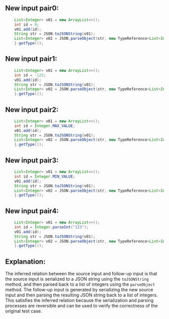 ## New input pair0:
```java
    List<Integer> v01 = new ArrayList<>();
    int id = 0;
    v01.add(id);
    String str = JSON.toJSONString(v01);
    List<Integer> v02 = JSON.parseObject(str, new TypeReference<List<Integer>>() {
    }.getType());
```

## New input pair1:
```java
    List<Integer> v01 = new ArrayList<>();
    int id = -123;
    v01.add(id);
    String str = JSON.toJSONString(v01);
    List<Integer> v02 = JSON.parseObject(str, new TypeReference<List<Integer>>() {
    }.getType());
```

## New input pair2:
```java
    List<Integer> v01 = new ArrayList<>();
    int id = Integer.MAX_VALUE;
    v01.add(id);
    String str = JSON.toJSONString(v01);
    List<Integer> v02 = JSON.parseObject(str, new TypeReference<List<Integer>>() {
    }.getType());
```

## New input pair3:
```java
    List<Integer> v01 = new ArrayList<>();
    int id = Integer.MIN_VALUE;
    v01.add(id);
    String str = JSON.toJSONString(v01);
    List<Integer> v02 = JSON.parseObject(str, new TypeReference<List<Integer>>() {
    }.getType());
```

## New input pair4:
```java
    List<Integer> v01 = new ArrayList<>();
    int id = Integer.parseInt("123");
    v01.add(id);
    String str = JSON.toJSONString(v01);
    List<Integer> v02 = JSON.parseObject(str, new TypeReference<List<Integer>>() {
    }.getType());
```

## Explanation:
The inferred relation between the source input and follow-up input is that the source input is serialized to a JSON string using the `toJSONString` method, and then parsed back to a list of integers using the `parseObject` method. The follow-up input is generated by serializing the new source input and then parsing the resulting JSON string back to a list of integers. This satisfies the inferred relation because the serialization and parsing processes are reversible and can be used to verify the correctness of the original test case.
